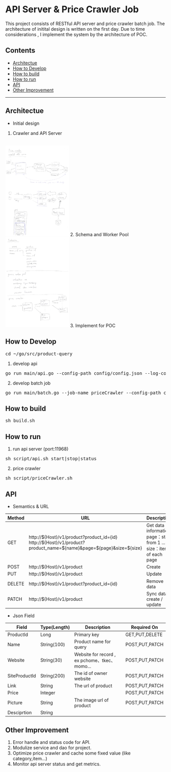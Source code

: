 # API Server & Price Crawler Job
This project consists of RESTful API server and price crawler batch job.
The architecture of initital design is written on the first day.
Due to time considerations , I implement the system by the architecture of POC.

## Contents
* [Architectue](#Architectue)
* [How to Develop](#how-to-develop)
* [How to build](#how-to-build) 
* [How to run](#how-to-run)
* [API](#api)
* [Other Improvement](#other-improvement)
---
## Architectue

* Initial design
1. Crawler and API Server
<br/>
<img src="doc/crawler_and_api_server.png" alt="Crawler and API Server" width="200">
</img>
2. Schema and Worker Pool
<br/>
<img src="doc/schema_and_worker_pool.png" alt="Schema and Worker Pool" width="200">
</img>
3. Implement for POC

## How to Develop
<pre>
cd ~/go/src/product-query
</pre>
1. develop api
<pre>
go run main/api.go --config-path config/config.json --log-config-path config/logger.json
</pre>
2. develop batch job
<pre>
go run main/batch.go --job-name priceCrawler --config-path config/config.json --log-config-path config/logger.json
</pre>
## How to build
<pre>sh build.sh</pre>
## How to run
1. run api server (port:11968)
<pre>
sh script/api.sh start|stop|status
</pre>
2. price crawler
<pre>
sh script/priceCrawler.sh
</pre>

## API
* Semantics & URL
<table>
    <thead>
        <tr>
            <th>Method</th>
            <th>URL</th>
            <th>Description</th>
        </tr>
    </thead>
    <tbody>
        <tr>
            <td>GET</td>
            <td>
            http://${Host}/v1/product?product_id={id}
            http://${Host}/v1/product?product_name=${name}&page=${page}&size=${size}
            </td>
            <td>Get data information
            page：start from 1 ... N
            size：items of each page
            </td>
        </tr>
        <tr>
            <td>POST</td>
            <td>
            http://${Host}/v1/product
            </td>
            <td>Create</td>
        </tr>
        <tr>
            <td>PUT</td>
            <td>
            http://${Host}/v1/product
            </td>
            <td>Update</td>
        </tr>
        <tr>
            <td>DELETE</td>
            <td>
            http://${Host}/v1/product?product_id={id}
            </td>
            <td>Remove data</td>
        </tr>
        <tr>
            <td>PATCH</td>
            <td>
            http://${Host}/v1/product
            </td>
            <td>Sync data , create / update</td>
        </tr>
    </tbody>
</table>

* Json Field
<table>
    <thead>
        <tr>
            <th>Field</th>
            <th>Type(Length)</th>
            <th>Description</th>
            <th>Required On</th>
        </tr>
    </thead>
    <tbody>
        <tr>
            <td>ProductId</td>
            <td>Long</td>
            <td>Primary key</td>
            <td>GET,PUT,DELETE</td>
        </tr>
        <tr>
            <td>Name</td>
            <td>String(100)</td>
            <td>Product name for query</td>
            <td>POST,PUT,PATCH</td>
        </tr>
        <tr>
            <td>Website</td>
            <td>String(30)</td>
            <td>Website for record , ex pchome、tkec、momo...</td>
            <td>POST,PUT,PATCH</td>
        </tr>
        <tr>
            <td>SiteProductId</td>
            <td>String(200)</td>
            <td>The id of owner website</td>
            <td>POST,PUT,PATCH</td>
        </tr>
        <tr>
            <td>Link</td>
            <td>String</td>
            <td>The url of product</td>
            <td>POST,PUT,PATCH</td>
        </tr>
        <tr>
            <td>Price</td>
            <td>Integer</td>
            <td></td>
            <td>POST,PUT,PATCH</td>
        </tr>
        <tr>
            <td>Picture</td>
            <td>String</td>
            <td>The image url of product</td>
            <td>POST,PUT,PATCH</td>
        </tr>
        <tr>
            <td>Desciprtion</td>
            <td>String</td>
            <td></td>
            <td></td>
        </tr>
    </tbody>
</table>

## Other Improvement
1. Error handle and status code for API.
2. Modulize service and dao for project.
3. Optimize price crawler and cache some fixed value (like category,item...)
4. Monitor api server status and get metrics.
